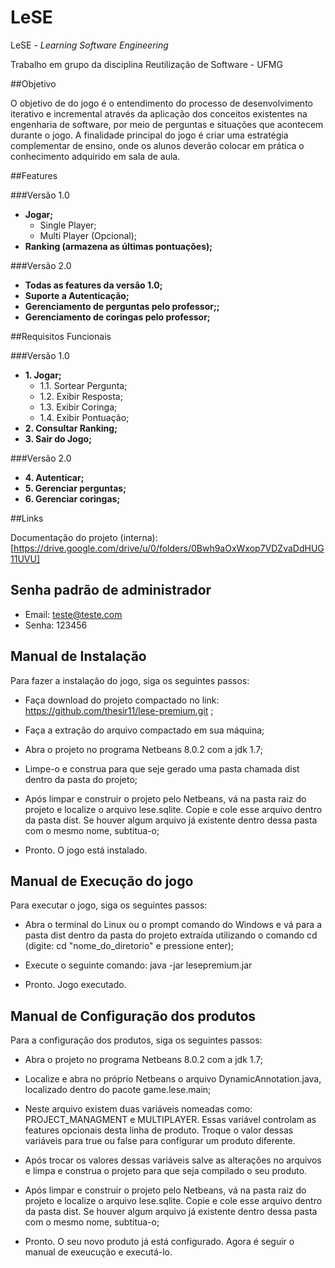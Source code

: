 # LeSE

LeSE - *Learning Software Engineering*

Trabalho em grupo da disciplina Reutilização de Software - UFMG

##Objetivo 

O objetivo de do jogo é o entendimento do processo de desenvolvimento iterativo e incremental através da aplicação dos 
conceitos existentes na engenharia de software, por meio de perguntas e situações que acontecem durante o jogo. 
A finalidade principal do jogo é criar uma estratégia complementar de ensino, onde os alunos deverão colocar em prática 
o conhecimento adquirido em sala de aula.

##Features

###Versão 1.0
- **Jogar;**
  - Single Player;
  - Multi Player (Opcional);
- **Ranking (armazena as últimas pontuações);**

###Versão 2.0
- **Todas as features da versão 1.0;**
- **Suporte a Autenticação;**
- **Gerenciamento de perguntas pelo professor;;**
- **Gerenciamento de coringas pelo professor;**

##Requisitos Funcionais

###Versão 1.0
- **1. Jogar;**
  - 1.1. Sortear Pergunta;
  - 1.2. Exibir Resposta;
  - 1.3. Exibir Coringa;
  - 1.4. Exibir Pontuação;
- **2. Consultar Ranking;**
- **3. Sair do Jogo;**

###Versão 2.0
- **4. Autenticar;**
- **5. Gerenciar perguntas;**
- **6. Gerenciar coringas;**

##Links

Documentação do projeto (interna): [https://drive.google.com/drive/u/0/folders/0Bwh9aOxWxop7VDZvaDdHUG11UVU]

## Senha padrão de administrador
+ Email: teste@teste.com
+ Senha: 123456

## Manual de Instalação

Para fazer a instalação do jogo, siga os seguintes passos:

* Faça download do projeto compactado no link: https://github.com/thesir11/lese-premium.git ;

* Faça a extração do arquivo compactado em sua máquina;

* Abra o projeto no programa Netbeans 8.0.2 com a jdk 1.7;

* Limpe-o e construa para que seje gerado uma pasta chamada dist dentro da pasta do projeto;

* Após limpar e construir o projeto pelo Netbeans, vá na pasta raiz do projeto e localize o arquivo lese.sqlite. 
Copie e cole esse arquivo dentro da pasta dist. Se houver algum arquivo já existente dentro dessa pasta com o mesmo nome, subtitua-o;

* Pronto. O jogo está instalado.

## Manual de Execução do jogo

Para executar o jogo, siga os seguintes passos:

* Abra o terminal do Linux ou o prompt comando do Windows e vá para a pasta dist dentro da pasta do projeto extraída 
utilizando o comando cd (digite: cd "nome_do_diretorio" e pressione enter);

* Execute o seguinte comando: java -jar lesepremium.jar 

* Pronto. Jogo executado.

## Manual de Configuração dos produtos

Para a configuração dos produtos, siga os seguintes passos:

* Abra o projeto no programa Netbeans 8.0.2 com a jdk 1.7;

* Localize e abra no próprio Netbeans o arquivo DynamicAnnotation.java, localizado dentro do pacote game.lese.main;

* Neste arquivo existem duas variáveis nomeadas como: PROJECT_MANAGMENT e MULTIPLAYER. Essas variável controlam as features
opcionais desta linha de produto. Troque o valor dessas variáveis para true ou false para configurar um produto diferente.

* Após trocar os valores dessas variáveis salve as alterações no arquivos e limpa e construa o projeto para que seja compilado o seu produto.

* Após limpar e construir o projeto pelo Netbeans, vá na pasta raiz do projeto e localize o arquivo lese.sqlite. 
Copie e cole esse arquivo dentro da pasta dist. Se houver algum arquivo já existente dentro dessa pasta com o mesmo nome, subtitua-o;

* Pronto. O seu novo produto já está configurado. Agora é seguir o manual de exeucução e executá-lo.